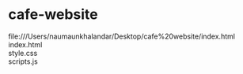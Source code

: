 # cafe-website
file:///Users/naumaunkhalandar/Desktop/cafe%20website/index.html
<br>
index.html
<br>
style.css
<br>
scripts.js
